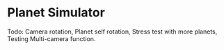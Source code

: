 # Planet Simulator

Todo: Camera rotation, 
      Planet self rotation, 
			Stress test with more planets, 
			Testing Multi-camera function.
							